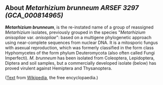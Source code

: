 About *Metarhizium brunneum ARSEF 3297 (GCA\_000814965)* 
--------------------------------------------------------



***Metarhizium brunneum***, is the re-instated name of a group of
reassigned *Metarhizium* isolates, previously grouped in the species
\"*Metarhizium anisopliae* var. *anisopliae*\": based on a multigene
phylogenetic approach using near-complete sequences from nuclear DNA. It
is a mitosporic fungus with asexual reproduction, which was formerly
classified in the form class Hyphomycetes of the form phylum
Deuteromycota (also often called Fungi Imperfecti). *M. brunneum* has
been isolated from Coleoptera, Lepidoptera, Diptera and soil samples,
but a commercially developed isolate (below) has proved virulent against
Hemiptera and Thysanoptera.

([Text](http://en.wikipedia.org/wiki/Metarhizium_brunneum) from
[Wikipedia](http://en.wikipedia.org/), the free encyclopaedia.)
